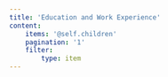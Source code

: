```yaml
---
title: 'Education and Work Experience'
content:
    items: '@self.children'
    pagination: '1'
    filter:
        type: item
---
```


